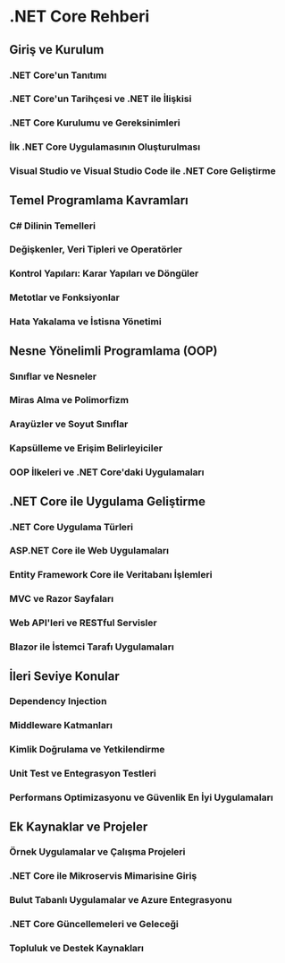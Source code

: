 # .NET Core Rehberi

## Giriş ve Kurulum
### .NET Core'un Tanıtımı
### .NET Core'un Tarihçesi ve .NET ile İlişkisi
### .NET Core Kurulumu ve Gereksinimleri
### İlk .NET Core Uygulamasının Oluşturulması
### Visual Studio ve Visual Studio Code ile .NET Core Geliştirme

## Temel Programlama Kavramları
### C# Dilinin Temelleri
### Değişkenler, Veri Tipleri ve Operatörler
### Kontrol Yapıları: Karar Yapıları ve Döngüler
### Metotlar ve Fonksiyonlar
### Hata Yakalama ve İstisna Yönetimi

## Nesne Yönelimli Programlama (OOP)
### Sınıflar ve Nesneler
### Miras Alma ve Polimorfizm
### Arayüzler ve Soyut Sınıflar
### Kapsülleme ve Erişim Belirleyiciler
### OOP İlkeleri ve .NET Core'daki Uygulamaları

## .NET Core ile Uygulama Geliştirme
### .NET Core Uygulama Türleri
### ASP.NET Core ile Web Uygulamaları
### Entity Framework Core ile Veritabanı İşlemleri
### MVC ve Razor Sayfaları
### Web API'leri ve RESTful Servisler
### Blazor ile İstemci Tarafı Uygulamaları

## İleri Seviye Konular
### Dependency Injection
### Middleware Katmanları
### Kimlik Doğrulama ve Yetkilendirme
### Unit Test ve Entegrasyon Testleri
### Performans Optimizasyonu ve Güvenlik En İyi Uygulamaları

## Ek Kaynaklar ve Projeler
### Örnek Uygulamalar ve Çalışma Projeleri
### .NET Core ile Mikroservis Mimarisine Giriş
### Bulut Tabanlı Uygulamalar ve Azure Entegrasyonu
### .NET Core Güncellemeleri ve Geleceği
### Topluluk ve Destek Kaynakları
